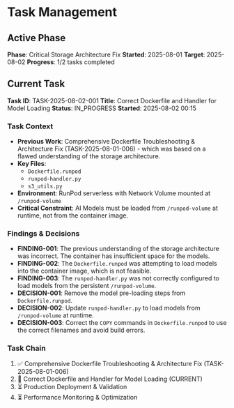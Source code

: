 # Task Management

## Active Phase
**Phase**: Critical Storage Architecture Fix
**Started**: 2025-08-01
**Target**: 2025-08-02
**Progress**: 1/2 tasks completed

## Current Task
**Task ID**: TASK-2025-08-02-001
**Title**: Correct Dockerfile and Handler for Model Loading
**Status**: IN_PROGRESS
**Started**: 2025-08-02 00:15

### Task Context
- **Previous Work**: Comprehensive Dockerfile Troubleshooting & Architecture Fix (TASK-2025-08-01-006) - which was based on a flawed understanding of the storage architecture.
- **Key Files**: 
  - `Dockerfile.runpod`
  - `runpod-handler.py`
  - `s3_utils.py`
- **Environment**: RunPod serverless with Network Volume mounted at `/runpod-volume`
- **Critical Constraint**: AI Models must be loaded from `/runpod-volume` at runtime, not from the container image.

### Findings & Decisions
- **FINDING-001**: The previous understanding of the storage architecture was incorrect. The container has insufficient space for the models.
- **FINDING-002**: The `Dockerfile.runpod` was attempting to load models into the container image, which is not feasible.
- **FINDING-003**: The `runpod-handler.py` was not correctly configured to load models from the persistent `/runpod-volume`.
- **DECISION-001**: Remove the model pre-loading steps from `Dockerfile.runpod`.
- **DECISION-002**: Update `runpod-handler.py` to load models from `/runpod-volume` at runtime.
- **DECISION-003**: Correct the `COPY` commands in `Dockerfile.runpod` to use the correct filenames and avoid build errors.

### Task Chain
1. ✅ Comprehensive Dockerfile Troubleshooting & Architecture Fix (TASK-2025-08-01-006)
2. 🔄 Correct Dockerfile and Handler for Model Loading (CURRENT)
3. ⏳ Production Deployment & Validation
4. ⏳ Performance Monitoring & Optimization
